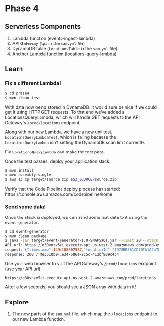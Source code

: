 # Phase 4

## Serverless Components

1. Lambda function (events-ingest-lambda)
1. API Gateway (`Api` in the `sam.yml` file)
1. DynamoDB table (`LocationsTable` in the `sam.yml` file)
1. Another Lambda function (locations-query-lambda)

## Learn

### Fix a different Lambda!

```bash
$ cd phase4
$ mvn clean test
```

With data now being stored in DynamoDB, it would sure be nice if we could get it using HTTP GET requests. To that end
we've added a LocationsQueryLambda, which will handle GET requests to the API Gateway's `/prod/locations` endpoint.

Along with our new Lambda, we have a new unit test, `LocationsQueryLambdaTest`, which is failing because the `LocationsQueryLambda`
isn't setting the DynamoDB scan limit correctly.

Fix `LocationsQueryLambda` and make the test pass.

Once the test passes, deploy your application stack:

```bash
$ mvn install
$ mvn assembly:single
$ aws s3 cp target/source.zip $S3_SOURCE/source.zip
```

Verify that the Code Pipeline deploy process has started: https://console.aws.amazon.com/codepipeline/home

### Send some data!

Once the stack is deployed, we can send some test data to it using the `event-generator`.

```bash
$ cd event-generator
$ mvn clean package
$ java -jar target/event-generator-1.0-SNAPSHOT.jar --limit 20 --stack serverless-weather
API url: https://o30vnzv5ci.execute-api.us-west-2.amazonaws.com/prod/events
request: {"timestamp":1494108607587,"locationId":"1978BE5B1CD1DFA1A247E8B3BD6827D2","locationName":"Montgomery, AL","latitude":32.361538,"longitude":-86.279118,"city":"Montgomery","state":"AL","temperature":85.5631845254945}
response: 200 / 8e3510b9-1e34-586e-8c5c-413bf809c4c4
```

Use your web browser to visit the API Gateway's `/prod/locations` endpoint (use your API url):

`https://o30vnzv5ci.execute-api.us-west-2.amazonaws.com/prod/locations`

After a few seconds, you should see a JSON array with data in it!

## Explore

1. The new parts of the `sam.yml` file, which map the `/locations` endpoint to our new Lambda function.
